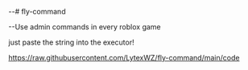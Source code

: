 --# fly-command

--Use admin commands in every roblox game

just paste the string into the executor!

https://raw.githubusercontent.com/LytexWZ/fly-command/main/code
